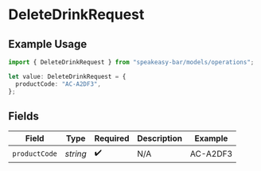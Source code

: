 # DeleteDrinkRequest

## Example Usage

```typescript
import { DeleteDrinkRequest } from "speakeasy-bar/models/operations";

let value: DeleteDrinkRequest = {
  productCode: "AC-A2DF3",
};
```

## Fields

| Field              | Type               | Required           | Description        | Example            |
| ------------------ | ------------------ | ------------------ | ------------------ | ------------------ |
| `productCode`      | *string*           | :heavy_check_mark: | N/A                | AC-A2DF3           |